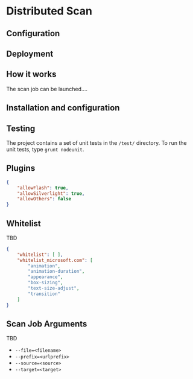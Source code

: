 # Distributed Scan

## Configuration

## Deployment

## How it works

The scan job can be launched....

## Installation and configuration

## Testing

The project contains a set of unit tests in the `/test/` directory. To run the unit tests, type `grunt nodeunit`.

## Plugins 

```json
{
    "allowFlash": true,
    "allowSilverlight": true,
    "allowOthers": false
}
```

## Whitelist

TBD

```json
{
    "whitelist": [ ],
    "whitelist_microsoft.com": [
        "animation",
        "animation-duration",
        "appearance",
        "box-sizing",
        "text-size-adjust",
        "transition"
    ]
}
```

## Scan Job Arguments

TBD

- `--file=<filename>` 
- `--prefix=<urlprefix>`
- `--source=<source>`
- `--target=<target>`
